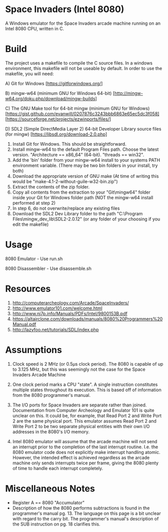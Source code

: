 # Space Invaders (Intel 8080)
A Windows emulator for the Space Invaders arcade machine running on an Intel 8080 CPU, written in C.

# Build
The project uses a makefile to compile the C source files. 
In a windows environment, this makefile will not be useable by default. 
In order to use the makefile, you will need: 

A) Git for Windows [https://gitforwindows.org/]

B) mingw-w64 (minimum GNU for Windows 64-bit) [http://mingw-w64.org/doku.php/download/mingw-builds]

C) The GNU Make tool for 64-bit mingw (minimum GNU for Windows) [https://gist.github.com/evanwill/0207876c3243bbb6863e65ec5dc3f058] [https://sourceforge.net/projects/ezwinports/files/]

D) SDL2 (Simple DirectMedia Layer 2) 64-bit Developer Library source files (for mingw) [https://libsdl.org/download-2.0.php]


1) Install Git for Windows. This should be straightforward.
2) Install mingw-w64 to the default Program Files path. Choose the latest version. "Architecture == x86_64" (64-bit). "threads == win32".
3) Add the 'bin' folder from your mingw-w64 install to your systems PATH environment variable. (There may be two bin folders in your install, try both)
4) Download the appropriate version of GNU make (At time of writing this would be "make-4.1-2-without-guile-w32-bin.zip")
5) Extract the contents of the zip folder.
6) Copy all contents from the extraction to your "Git\mingw64\" folder inside your Git for Windows folder path (NOT the mingw-w64 install performed at step 2)
7) In step 6, do not overwrite/replace any existing files
8) Download the SDL2 Dev Library folder to the path "C:\Program Files\mingw_dev_lib\SDL2-2.0.12" (or any folder of your choosing if you edit the makefile)

# Usage
8080 Emulator - Use run.sh

8080 Disassembler - Use disassemble.sh

# Resources
1) http://computerarcheology.com/Arcade/SpaceInvaders/
2) http://www.emulator101.com/welcome.html
3) http://www.nj7p.info/Manuals/PDFs/Intel/9800153B.pdf
4) https://altairclone.com/downloads/manuals/8080%20Programmers%20Manual.pdf
5) http://lazyfoo.net/tutorials/SDL/index.php

# Assumptions
1) Clock speed is 2 MHz (or 0.5μs clock period). The 8080 is capable of up to 3.125 MHz, but this was seemingly not 
the case for the Space Invaders Arcade Machine

2) One clock period marks a CPU "state". A single instruction constitutes multiple states throughout its execution.
This is based off of information from the 8080 programmer's manual.

3) The I/O ports for Space Invaders are separate rather than joined. Documentation from Computer Archeology and Emulator
101 is quite unclear on this. It could be, for example, that Read Port 2 and Write Port 2 are the same physical port.
This emulator assumes Read Port 2 and Write Port 2 to be two separate physical entities with their own I/O addresses in
the 8080's I/O memory.

4) Intel 8080 emulator will assume that the arcade machine will not send an interrupt prior to the completion of the 
last interrupt routine. I.e. the 8080 emulator code does not explicitly make interrupt handling atomic. However,
the intended effect is achieved regardless as the arcade machine only sends interrupts twice per frame,
giving the 8080 plenty of time to handle each interrupt completely.

# Miscellaneous Notes
- Register A == 8080 "Accumulator"
- Description of how the 8080 performs subtractions is found in the programmer's manual pg. 13.
The language on this page is a bit unclear with regard to the carry bit. The programmer's manual's
description of the SUB instruction on pg. 18 clarifies this. 